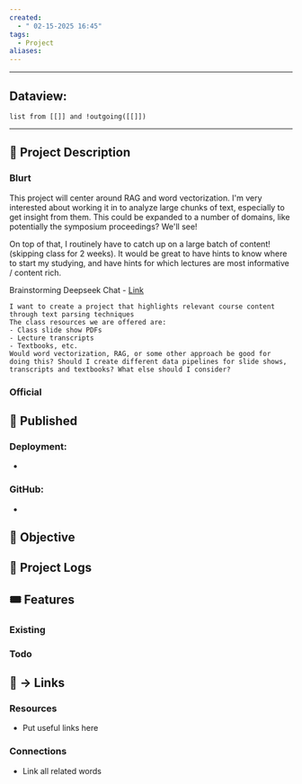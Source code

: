```yaml
---
created:
  - " 02-15-2025 16:45"
tags:
  - Project
aliases:
---
```


---
## Dataview:
```dataview
list from [[]] and !outgoing([[]])
```
---





## 🧾 Project Description
### Blurt
This project will center around RAG and word vectorization. I'm very interested about working it in to analyze large chunks of text, especially to get insight from them. This could be expanded to a number of domains, like potentially the symposium proceedings? We'll see!

On top of that, I routinely have to catch up on a large batch of content! (skipping class for 2 weeks). It would be great to have hints to know where to start my studying, and have hints for which lectures are most informative / content rich.

Brainstorming Deepseek Chat - [Link](https://chat.deepseek.com/a/chat/s/b9cfe872-3d54-4de4-add9-d10f60a6cebb)
```
I want to create a project that highlights relevant course content through text parsing techniques
The class resources we are offered are:
- Class slide show PDFs
- Lecture transcripts
- Textbooks, etc.
Would word vectorization, RAG, or some other approach be good for doing this? Should I create different data pipelines for slide shows, transcripts and textbooks? What else should I consider?
```

### Official


## 🧲 Published
### Deployment:
- 
### GitHub:
- 

## 🎯 Objective



## 📂 Project Logs 



## 🎟 Features
### Existing


### Todo



## 🔗 -> Links
### Resources
- Put useful links here

### Connections
- Link all related words

